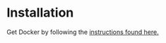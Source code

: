 # Installation

Get Docker by following the [instructions found here.](https://docs.docker.com/get-docker/)
